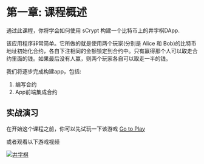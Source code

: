 # 第一章: 课程概述

通过此课程，你将学会如何使用 sCrypt 构建一个比特币上的井字棋DApp.

该应用程序非常简单。它所做的就是使用两个玩家(分别是 Alice 和 Bob)的比特币地址初始化合约，各自下注相同的金额锁定到合约中。只有赢得那个人可以取走合约里面的钱。如果最后没有人赢，则两个玩家各自可以取走一半的钱。

我们将逐步完成构建app，包括:

1. 编写合约
2. App前端集成合约


## 实战演习

在开始这个课程之前，你可以先试玩一下该游戏 [Go to Play](https://scrypt.io/tic-tac-toe)

或者观看以下游戏视频

[![井字棋](https://img.youtube.com/vi/_7otVKxSGH8/0.jpg)](https://www.youtube.com/watch?v=_7otVKxSGH8&feature=youtu.be)